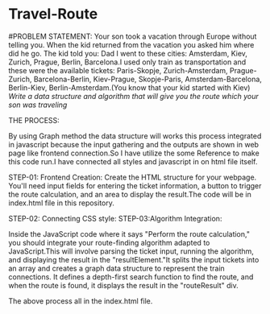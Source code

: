 # Travel-Route

#PROBLEM STATEMENT:
Your son took a vacation through Europe without telling you. When the kid returned from the vacation you asked him where did he go. The kid told you: Dad I went to these cities: Amsterdam, Kiev, Zurich, Prague, Berlin, Barcelona.I used only train as transportation and these were the available tickets: Paris-Skopje, Zurich-Amsterdam, Prague-Zurich, Barcelona-Berlin, Kiev-Prague, Skopje-Paris, Amsterdam-Barcelona, Berlin-Kiev, Berlin-Amsterdam.(You know that your kid started with Kiev)
*Write a data structure and algorithm that will give you the route which your son was traveling*

THE PROCESS:

By using Graph method the data structure will works this process integrated in javascript because the input gathering and the outputs are shown in web page like frontend connection.So I have utilize the some Reference to make this code run.I have connected all styles and javascript in on html file itself.

STEP-01: Frontend Creation:
Create the HTML structure for your webpage. You'll need input fields for entering the ticket information, a button to trigger the route calculation, and an area to display the result.The code will be in index.html file in this repository.

STEP-02: Connecting CSS style:
STEP-03:Algorithm Integration:

Inside the JavaScript code where it says "Perform the route calculation," you should integrate your route-finding algorithm adapted to JavaScript.This will involve parsing the ticket input, running the algorithm, and displaying the result in the "resultElement."It splits the input tickets into an array and creates a graph data structure to represent the train connections.
It defines a depth-first search function to find the route, and when the route is found, it displays the result in the "routeResult" div.

The above process all in the index.html file.



